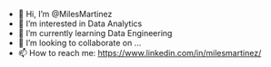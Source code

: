 - 👋 Hi, I’m @MilesMartinez
- 👀 I’m interested in Data Analytics
- 🌱 I’m currently learning Data Engineering
- 💞️ I’m looking to collaborate on ...
- 📫 How to reach me: https://www.linkedin.com/in/milesmartinez/

<!---
MilesMartinez/MilesMartinez is a ✨ special ✨ repository because its `README.md` (this file) appears on your GitHub profile.
You can click the Preview link to take a look at your changes.
--->
